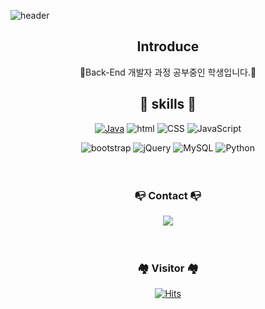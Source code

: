 <!--
**baekjs0123/baekjs0123** is a ✨ _special_ ✨ repository because its `README.md` (this file) appears on your GitHub profile.

Here are some ideas to get you started:

- 🔭 I’m currently working on ...
- 🌱 I’m currently learning ...
- 👯 I’m looking to collaborate on ...
- 🤔 I’m looking for help with ...
- 💬 Ask me about ...
- 📫 How to reach me: ...
- 😄 Pronouns: ...
- ⚡ Fun fact: ...
-->
![header](https://capsule-render.vercel.app/api?type=waving&color=auto&height=150&section=header&text=🌱Jongseok%20Baek🌱&fontSize=50)

<div align="center">
  
  ## Introduce
  
  🌱Back-End 개발자 과정 공부중인 학생입니다.🌱
  
  ## 🧰 skills 🧰
  [![Java](https://img.shields.io/badge/Java-007396?style=flat-square&logo=Java&logoColor=#007396)](https://github.com/Joowon0220/weather) ![html](https://img.shields.io/badge/Html-E34F26?style=flat-square&logo=Html5&logoColor=white) ![CSS](https://img.shields.io/badge/CSS-1572B6?style=flat-square&logo=CSS3&logoColor=white) ![JavaScript](https://img.shields.io/badge/JavaScript-F7DF1E?style=flat-square&logo=JavaScript&logoColor=black) 
  
  ![bootstrap](https://img.shields.io/badge/-Bootstrap-7952B3?style=round-square&logo=bootstrap&logoColor=white) ![jQuery](https://img.shields.io/badge/-JQuery-0769AD?style=round-square&logo=jquery&logoColor=white) ![MySQL](https://img.shields.io/badge/-MySQL-4479A1?style=round-square&logo=jquery&logoColor=white) ![Python](https://img.shields.io/badge/Python-3776AB?style=round-square&logo=python&logoColor=white)
  <br><br><br>
  
<h3 align="center">📭 Contact 📭</h3>
  <a href="[mailto:baekjs0123@naver.com]">
    <img src="https://img.shields.io/badge/-baekjs0123@naver.com-crimson?style=round-square&logo=gmail&logoColor=white"/>
  </a>
  <br><br><br>
  
  ### 🏘️ Visitor 🏘️

[![Hits](https://hits.seeyoufarm.com/api/count/incr/badge.svg?url=https%3A%2F%2Fgithub.com%2Fbaekjs0123&count_bg=%2311D5A9&title_bg=%23555555&icon=&icon_color=%23E7E7E7&title=hits&edge_flat=false)](https://hits.seeyoufarm.com)
  
  
  
</div>
